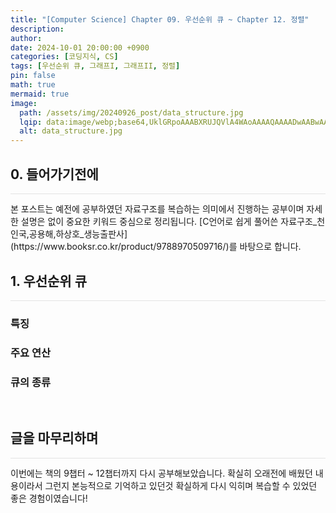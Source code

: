 ```yaml
---
title: "[Computer Science] Chapter 09. 우선순위 큐 ~ Chapter 12. 정렬"
description: 
author:
date: 2024-10-01 20:00:00 +0900
categories: [코딩지식, CS]
tags: [우선순위 큐, 그래프I, 그래프II, 정렬]
pin: false
math: true
mermaid: true
image:
  path: /assets/img/20240926_post/data_structure.jpg
  lqip: data:image/webp;base64,UklGRpoAAABXRUJQVlA4WAoAAAAQAAAADwAABwAAQUxQSDIAAAARL0AmbZurmr57yyIiqE8oiG0bejIYEQTgqiDA9vqnsUSI6H+oAERp2HZ65qP/VIAWAFZQOCBCAAAA8AEAnQEqEAAIAAVAfCWkAALp8sF8rgRgAP7o9FDvMCkMde9PK7euH5M1m6VWoDXf2FkP3BqV0ZYbO6NA/VFIAAAA
  alt: data_structure.jpg
---
```


## **0. 들어가기전에**
<hr style="height: 0.5px; background-color: rgba(0, 0, 0, .1); border: none;" /> 
본 포스트는 예전에 공부하였던 자료구조를 복습하는 의미에서 진행하는 공부이며 자세한 설명은 없이 중요한 키워드 중심으로 정리됩니다.  
[C언어로 쉽게 풀어쓴 자료구조_천인국,공용해,하상호_생능출판사](https://www.booksr.co.kr/product/9788970509716/)를 바탕으로 합니다.

## **1. 우선순위 큐**
<hr style="height: 0.5px; background-color: rgba(0, 0, 0, .1); border: none;" /> 

### 특징

### 주요 연산

### 큐의 종류




<br>

## **글을 마무리하며**
<hr style="height: 0.5px; background-color: rgba(0, 0, 0, .1); border: none;" />

이번에는 책의 9챕터 ~ 12챕터까지 다시 공부해보았습니다.
확실히 오래전에 배웠던 내용이라서 그런지 본능적으로 기억하고 있던것 확실하게 다시 익히며 복습할 수 있었던 좋은 경험이였습니다!